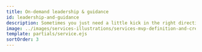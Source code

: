 ```yaml
---
title: On-demand leadership & guidance
id: leadership-and-guidance
description: Sometimes you just need a little kick in the right direction. Our senior design and technical staff can help with that. From product roadmapping sessions to full technical architecture, we’ve probably got someone that can help you make that next leap forward. Talk to us about your current challenges and we’ll connect you with someone that can lead your team towards a solution.
image: ../images/services-illustrations/services-mvp-definition-and-creation.svg
template: partials/service.ejs
sortOrder: 3
---
```

